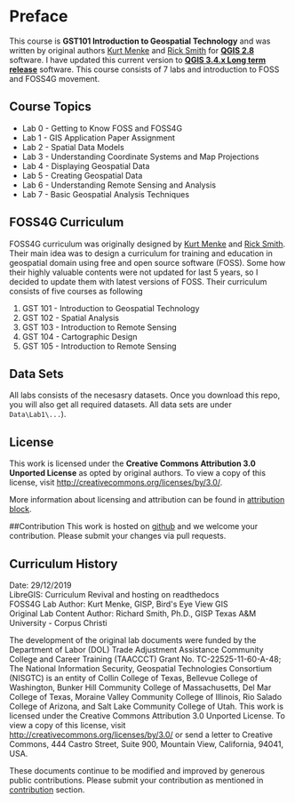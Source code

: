 # Preface
This course is **GST101 Introduction to Geospatial Technology** and was written by original authors [Kurt Menke](https://twitter.com/geomenke) and [Rick Smith](https://github.com/RickSmith)
 for [**QGIS 2.8**](https://www.qgis.org) software. I have updated this current version to [**QGIS 3.4.x Long term release**](https://www.qgis.org) software. 
 This course consists of 7 labs and introduction to FOSS and FOSS4G movement. 

## Course Topics
* Lab 0 - Getting to Know FOSS and FOSS4G
* Lab 1 - GIS Application Paper Assignment
* Lab 2 - Spatial Data Models
* Lab 3 - Understanding Coordinate Systems and Map Projections
* Lab 4 - Displaying Geospatial Data
* Lab 5 - Creating Geospatial Data
* Lab 6 - Understanding Remote Sensing and Analysis
* Lab 7 - Basic Geospatial Analysis Techniques

## FOSS4G Curriculum
FOSS4G curriculum was originally designed by [Kurt Menke](https://twitter.com/geomenke) and [Rick Smith](https://github.com/RickSmith). 
Their main idea was to design a curriculum for training and education in geospatial domain using free and open source software (FOSS). 
Some how their highly valuable contents were not updated for last 5 years, so I decided to update them with latest versions of 
FOSS. Their curriculum consists of five courses as following

1. GST 101 - Introduction to Geospatial Technology
2. GST 102 - Spatial Analysis
3. GST 103 - Introduction to Remote Sensing 
4. GST 104 - Cartographic Design 
5. GST 105 - Introduction to Remote Sensing 


## Data Sets
All labs consists of the necesasry datasets. Once you download this repo, you will also get all required datasets.
All data sets are under `Data\Lab1\...`). 

## License  
This work is licensed under the **Creative Commons Attribution 3.0 Unported License** as opted by original authors. 
To view a copy of this license, visit <http://creativecommons.org/licenses/by/3.0/>. 

More information about licensing and attribution can be found in [attribution block](../Attribution_Block_for_Lab_Documents.md).

##Contribution
This work is hosted on [github](https://github.com/libregis/GST101) and we welcome your contribution. Please submit your changes via pull requests. 

## Curriculum History
Date: 29/12/2019  
LibreGIS: Curriculum Revival and hosting on readthedocs  
FOSS4G Lab Author: Kurt Menke, GISP, Bird's Eye View GIS  
Original Lab Content Author:
Richard Smith, Ph.D., GISP
Texas A&M University - Corpus Christi

The development of the original lab documents were funded by the Department of Labor (DOL) Trade Adjustment Assistance Community College and Career Training (TAACCCT) Grant No.  TC-22525-11-60-A-48; The National Information Security, Geospatial Technologies Consortium (NISGTC) is an entity of Collin College of Texas, Bellevue College of Washington, Bunker Hill Community College of Massachusetts, Del Mar College of Texas, Moraine Valley Community College of Illinois, Rio Salado College of Arizona, and Salt Lake Community College of Utah.  This work is licensed under the Creative Commons Attribution 3.0 Unported License.  To view a copy of this license, visit <http://creativecommons.org/licenses/by/3.0/> or send a letter to Creative Commons, 444 Castro Street, Suite 900, Mountain View, California, 94041, USA.  

These documents continue to be modified and improved by generous public contributions. Please submit your contribution as mentioned in [contribution](#contribution) section.
